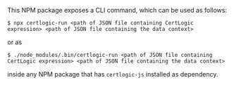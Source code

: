 This NPM package exposes a CLI command, which can be used as follows:

    $ npx certlogic-run <path of JSON file containing CertLogic expression> <path of JSON file containing the data context>

or as

    $ ./node_modules/.bin/certlogic-run <path of JSON file containing CertLogic expression> <path of JSON file containing the data context>

inside any NPM package that has `certlogic-js` installed as dependency.

